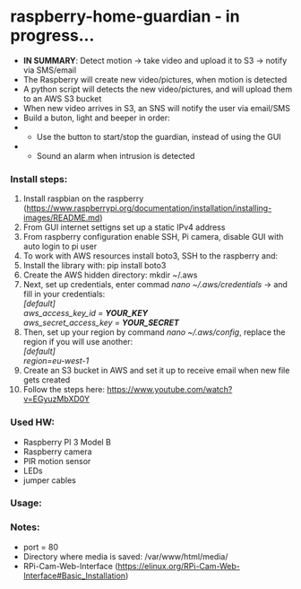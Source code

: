 # raspberry-home-guardian - in progress...
- <b>IN SUMMARY</b>: Detect motion -> take video and upload it to S3 -> notify via SMS/email
- The Raspberry will create new video/pictures, when motion is detected
- A python script will detects the new video/pictures, and will upload them to an AWS S3 bucket
- When new video arrives in S3, an SNS will notify the user via email/SMS
- Build a buton, light and beeper in order:
- - Use the button to start/stop the guardian, instead of using the GUI
- - Sound an alarm when intrusion is detected


### Install steps:
1. Install raspbian on the raspberry (https://www.raspberrypi.org/documentation/installation/installing-images/README.md)
1. From GUI internet settigns set up a static IPv4 address
1. From raspberry configuration enable SSH, Pi camera, disable GUI with auto login to pi user
1. To work with AWS resources install boto3, SSH to the raspberry and:
  1. Install the library with:
pip install boto3
  1. Create the AWS hidden directory:
mkdir ~/.aws
  1. Next, set up credentials, enter commad <i>nano ~/.aws/credentials</i> -> and fill in your credentials: <br><i>
[default] <br>
aws_access_key_id = <b>YOUR_KEY</b> <br>
aws_secret_access_key = <b>YOUR_SECRET</b> <br></i>
  1. Then, set up your region by command <i>nano ~/.aws/config</i>, replace the region if you will use another: <br>
<i>[default] <br>
region=eu-west-1 <br></i>
1. Create an S3 bucket in AWS and set it up to receive email when new file gets created
  1. Follow the steps here: https://www.youtube.com/watch?v=EGyuzMbXD0Y


### Used HW:
- Raspberry PI 3 Model B
- Raspberry camera
- PIR motion sensor
- LEDs
- jumper cables


### Usage:


### Notes:
- port = 80
- Directory where media is saved: /var/www/html/media/
- RPi-Cam-Web-Interface (https://elinux.org/RPi-Cam-Web-Interface#Basic_Installation)


